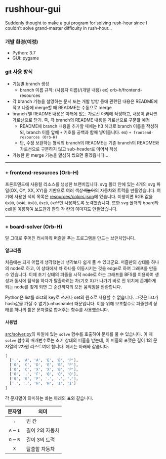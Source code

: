 # rushhour-gui
Suddenly thought to make a gui program for solving rush-hour since I couldn't solve grand-master difficulty in rush-hour...

### 개발 환경(예정)

- Python: 3.7
- GUI: pygame

### git 사용 방식

- 기능별 branch 생성
  - branch 이름 규칙: (사용자 이름)/(개발 내용) ex) orb-h/frontend-resources
- 각 branch 기능을 설명하는 문서 또는 개발 방향 등에 관련된 내용은 README에 적고 나중에 merge할 때 README는 수동으로 merge
- branch 별 README 내용은 아래에 있는 가로선 아래에 작성하고, 내용이 끝나면 가로선으로 닫기. 즉, 각 branch의 README 내용을 가로선으로 구분할 예정
  - README에 branch 내용을 추가할 때에는 h3 헤더로 branch 이름을 작성하되, branch 이름 앞에 `+` 기호를 공백과 함께 넣어줍니다. ex) `+ frontend-resources (Orb-H)`
  - 단, 수정 보완하는 형식의 branch의 README는 기존 branch의 README와 가로선으로 구분하지 않고 sub-header로 이어서 작성
- 가능한 한 merge 기능을 열심히 썼으면 좋겠읍니다...

---

### + frontend-resources (Orb-H)

프론트엔드에 사용될 리소스를 생성한 브랜치입니다. svg 폴더 안에 있는 4개의 svg 파일(OX, OY, XX, XY)을 기반으로 여러 색상~~색놀이~~의 자동차와 트럭을 만들었습니다. 여기에 사용한 색의 목록은 [resources/colors.json](resources/colors.json)에 있습니다. 이왕이면 RGB 값을 `0x00`, `0x40`, `0x80`, `0xc0`, `0xff`만 사용하도록 노력했습니다. 또한 svg 폴더의 board와 cell을 이용하여 보드판과 판의 각 칸의 이미지도 만들었습니다.

---

### + board-solver (Orb-H)

말 그대로 주어진 러시아워 퍼즐을 푸는 프로그램을 만드는 브랜치입니다.

#### 알고리즘

처음에는 되게 어렵게 생각했는데 생각보다 쉽게 풀 수 있더군요. 퍼즐판의 상태를 하나의 node로 하고, 이 상태에서 차 하나를 이동시키는 것을 edge로 하여 그래프를 만들 수 있습니다. 이제 초기 상태의 퍼즐을 시작 node로 하는 그래프를 BFS를 이용하여 생성과 동시에 탐색을 하다가 탈출하려는 차(기호 X)가 나가기 바로 전 위치에 존재하게 되는 node를 찾게 되면 그 순간까지의 모든 움직임을 반환합니다.

Python은 list를 dict의 key로 쓰거나 set의 원소로 사용할 수 없습니다. 그것은 list가 hash값을 가질 수 없기(unhashable) 때문입니다. 이를 위해 보조함수로 퍼즐판의 상태를 하나의 짧은 문자열로 합쳐주는 함수를 사용했습니다.

#### 사용법

[src/solver.py](src/solver.py)의 파일에 있는 `solve` 함수를 호출하여 문제를 풀 수 있습니다. 이 때 `solve` 함수의 매개변수로는 초기 상태의 퍼즐을 받는데, 이 퍼즐의 포맷은 길이 1의 문자열의 2차원 리스트여야 합니다. 예시는 아래와 같습니다.

```python
[
  ['.', 'A', 'A', 'E', 'B', 'P'],
  ['O', 'C', 'D', 'E', 'B', 'P'],
  ['O', 'C', 'X', 'X', 'B', 'P'],
  ['O', '.', 'F', 'Q', 'Q', 'Q'],
  ['G', 'G', 'F', '.', '.', '.'],
  ['.', '.', 'H', 'H', 'I', 'I']
]
```

각 문자열이 의미하는 바는 아래의 표와 같습니다.

|문자열|의미|
|:-:|-|
|`.`|빈 칸|
|`A` ~ `I`|길이 2의 자동차|
|`O` ~ `R`|길이 3의 트럭|
|`X`|탈출할 자동차|
